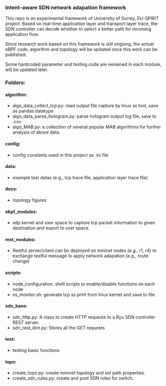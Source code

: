 ### Intent-aware SDN network adapation framework ###

This repo is an experimental framework of University of Surrey, EU-SPIRIT project.
Based on real-time application layer and transport layer trace, the SDN controller can decide whether to select a 
better path for incoming application flow.

Since research work based on this framework is still ongoing, the actual eBPF code, algorithm and topology will be
updated once this work can be published.

Some hardcoded parameter and testing code are remained in each module, will be updated later.


### Folders:

#### algorithm:
  + algo_data_collect_tcp.py: read output file capture by linux ss tool, save as pandas datatype
  + algo_data_parse_hologram.py: parse hologram output log file, save to .csv
  + algo_MAB.py: a collection of several popular MAB algorithms for further analysis of above data.

#### config:
  + config constants used in this project as .ini file

#### data: 
  + example test datas (e.g., tcp trace file, application layer trace file)

#### docs:
  + topology figures
  
#### ebpf_modules:
  + xdp kernel and user space to capture tcp packet information to given destination and export to user space.
  

#### rest_modules:
  - Restful server/client can be deployed on mininet nodes (e.g., r1, r4) 
  to exchange restful message to apply network adapation (e.g., route change)

#### scripts:
  - node_configuration: shell scripts to enable/disable functions on each node
  - ss_monitor.sh: generate tcp ss print from linux kernel and save to file

#### sdn_base:
  - sdn_http.py:  A class to create HTTP requests to a Ryu SDN controller REST server.
  - sdn_rest_dict.py: Stores all the GET requests

#### test:
  - testing basic functions

#### topo:
  - create_topo.py: create mininet topology and set path properties.
  - create_sdn_rules.py:  create and post SDN rules for switch.

